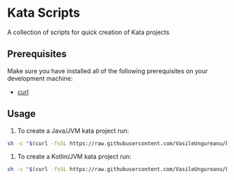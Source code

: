 # Kata Scripts

A collection of scripts for quick creation of Kata projects

## Prerequisites

Make sure you have installed all of the following prerequisites on your development machine:

* [curl](https://curl.haxx.se/)

## Usage

1. To create a Java/JVM kata project run:

```sh
sh -c "$(curl -fsSL https://raw.githubusercontent.com/VasileUngureanu/kata-scripts/master/create-jvm-kata-project.sh)"
```

1. To create a Kotlin/JVM kata project run:

```sh
sh -c "$(curl -fsSL https://raw.githubusercontent.com/VasileUngureanu/kata-scripts/master/create-kotlin-jvm-kata-project.sh)"
```